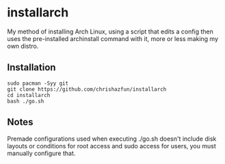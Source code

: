 # installarch
My method of installing Arch Linux, using a script that edits a config then uses the pre-installed archinstall command with it, more or less making my own distro.

## Installation
```
sudo pacman -Syy git
git clone https://github.com/chrishazfun/installarch
cd installarch
bash ./go.sh
```

## Notes
Premade configurations used when executing ./go.sh doesn't include disk layouts or conditions for root access and sudo access for users, you must manually configure that.